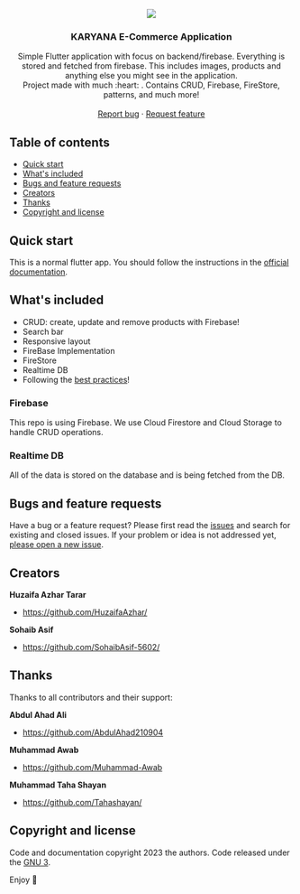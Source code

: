 <p align="center">
  <img src="https://github.com/technocrats-portfolio/KARYANA/assets/149525727/327e8496-090b-4b98-b385-f055f3a4cb83">
  <h3 align="center">KARYANA E-Commerce Application</h3>
  <p align="center">
    Simple Flutter application with focus on backend/firebase. Everything is stored and fetched from firebase. This includes images, products and anything else you might see in the application.
    <br>
    Project made with much  :heart: . Contains CRUD, Firebase, FireStore, patterns, and much more!
    <br>
    <br>
    <a href="https://github.com/HuzaifaAzhar/KARYANA/issues/new">Report bug</a>
    ·
    <a href="https://github.com/HuzaifaAzhar/KARYANA/issues/new">Request feature</a>
  </p>
</p>

## Table of contents

- [Quick start](#quick-start)
- [What's included](#whats-included)
- [Bugs and feature requests](#bugs-and-feature-requests)
- [Creators](#creators)
- [Thanks](#thanks)
- [Copyright and license](#copyright-and-license)

## Quick start

This is a normal flutter app. You should follow the instructions in the [official documentation](https://flutter.io/docs/get-started/install).

## What's included

* CRUD: create, update and remove products with Firebase!
* Search bar
* Responsive layout
* FireBase Implementation
* FireStore
* Realtime DB
* Following the [best practices](https://angular.io/guide/styleguide)!

### Firebase

This repo is using Firebase. We use Cloud Firestore and Cloud Storage to handle CRUD operations.

### Realtime DB

All of the data is stored on the database and is being fetched from the DB.
## Bugs and feature requests

Have a bug or a feature request? Please first read the [issues](https://github.com/HuzaifaAzhar/KARYANA/issues/) and search for existing and closed issues. If your problem or idea is not addressed yet, [please open a new issue](https://github.com/HuzaifaAzhar/KARYANA/issues/new).

## Creators

**Huzaifa Azhar Tarar**

- <https://github.com/HuzaifaAzhar/>

**Sohaib Asif**
  
- <https://github.com/SohaibAsif-5602/>

## Thanks

Thanks to all contributors and their support:

**Abdul Ahad Ali**

- <https://github.com/AbdulAhad210904>

**Muhammad Awab**
  
- <https://github.com/Muhammad-Awab>

**Muhammad Taha Shayan**

- <https://github.com/Tahashayan/>

## Copyright and license

Code and documentation copyright 2023 the authors. Code released under the [GNU 3](https://github.com/technocrats-portfolio/KARYANA/blob/main/README.md).

Enjoy :metal:
